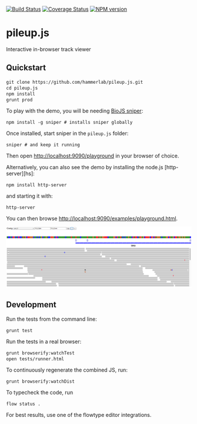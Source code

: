 [![Build Status](https://travis-ci.org/hammerlab/pileup.js.svg?branch=travis-flow)](https://travis-ci.org/hammerlab/pileup.js) [![Coverage Status](https://coveralls.io/repos/hammerlab/pileup.js/badge.svg?branch=master)](https://coveralls.io/r/hammerlab/pileup.js?branch=master) [![NPM version](http://img.shields.io/npm/v/pileup.svg)](https://www.npmjs.org/package/pileup)

# pileup.js
Interactive in-browser track viewer

## Quickstart

    git clone https://github.com/hammerlab/pileup.js.git
    cd pileup.js
    npm install
    grunt prod

To play with the demo, you will be needing [BioJS sniper][sniper]:
    
    npm install -g sniper # installs sniper globally

Once installed, start sniper in the `pileup.js` folder:

    sniper # and keep it running

Then open [http://localhost:9090/playground](http://localhost:9090/playground) in your browser of choice.

Alternatively, you can also see the demo by installing the node.js [http-server][hs]:

    npm install http-server

and starting it with:

    http-server

You can then browse [http://localhost:9090/examples/playground.html](http://localhost:9090/examples/playground.html).

![Playground screenshot](examples/playground-screenshot.png)

## Development

Run the tests from the command line:

    grunt test

Run the tests in a real browser:

    grunt browserify:watchTest
    open tests/runner.html

To continuously regenerate the combined JS, run:

    grunt browserify:watchDist

To typecheck the code, run

    flow status .

For best results, use one of the flowtype editor integrations.

[sniper]: https://github.com/biojs/sniper